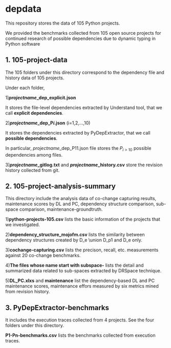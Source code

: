 # depdata
This repository stores the data of 105 Python projects.

We provided the benchmarks collected from 105 open source projects for continued research of possible dependencies due to dynamic typing in Python software


## 1. 105-project-data

The 105 folders under this directory correspond to the dependency file and history data of 105 projects.

Under each folder,

1)**$projectname$_dep_explicit.json** 

It stores the file-level dependencies extracted by Understand tool, that we call **explicit dependencies**.

2)**$projectname$_dep_P$i$.json** (i=1,2,...,10) 

It stores the dependencies extracted by PyDepExtractor, that we call **possible dependencies**.

In particular,  $projectname$_dep_P11.json file stores the $P_{i>10}$ possible dependencies among files. 

3)**$projectname$_gitlog.txt** and **$projectname$_history.csv** store the revision history collected from git.



## 2. 105-project-analysis-summary
This directory include the analysis data of co-change capturing results, maintenance scores by DL and PC, dependency structure comparison, sub-space comparison, maintenance-groundtruth.

1)**python-projects-105.csv** lists the basic information of the projects that we investigated.


2)**dependency_structure_mojofm.csv** lists the similarity between dependency structures created by D_e \union D_p1 and D_e only.


3)**cochange-capturing.csv** lists the  precison, recall, etc. measurements against 20 co-change benchmarks.

4)**The files whose name start with subspace-** lists the detail and summarized data related to sub-spaces extracted by DRSpace technique. 

5)**DL_PC.xlxs** and **maintenance** list the dependency-based DL and PC maintenance scores, maintenance effors measured by six metrics mined from revision history.

## 3. PyDepExtractor-benchmarks
It includes the execution traces collected from 4 projects. See the four folders under this directory.

**P1-Pn-benchmarks.csv** lists the benchmarks collected from execution traces.
 

